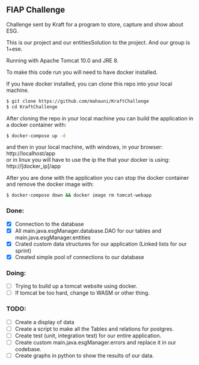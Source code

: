 FIAP Challenge
--------------

Challenge sent by Kraft for a program to store, capture and show about ESG.

This is our project and our entitiesSolution to the project. And our group is 1+ese.

Running with Apache Tomcat 10.0 and JRE 8.

To make this code run you will need to have docker installed.<br>

If you have docker installed, you can clone this repo into your local machine.
```bash
$ git clone https://github.com/mahauni/KraftChallenge
$ cd KraftChallenge
```

After cloning the repo in your local machine you can build the application in a docker container with:
```bash
$ docker-compose up -d
```

and then in your local machine, with windows, in your browser:
http://localhost/app <br>
or in linux you will have to use the ip the that your docker is using:
http://[docker_ip]/app <br>

After you are done with the application you can stop the docker container and remove the docker image with:
```bash
$ docker-compose down && docker image rm tomcat-webapp
```

### Done:
 - [x] Connection to the database
 - [x] All main.java.esgManager.database.DAO for our tables and main.java.esgManager.entities
 - [x] Crated custom data structures for our application (Linked lists for our sprint)
 - [x] Created simple pool of connections to our database
### Doing:
 - [ ] Trying to build up a tomcat website using docker.
 - [ ] If tomcat be too hard, change to WASM or other thing.
### TODO:
 - [ ] Create a display of data
 - [ ] Create a script to make all the Tables and relations for postgres.
 - [ ] Create test (unit, integration test) for our entire application.
 - [ ] Create custom main.java.esgManager.errors and replace it in our codebase.
 - [ ] Create graphs in python to show the results of our data.
